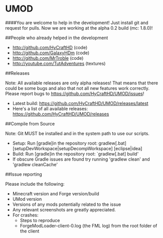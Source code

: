 # UMOD
####You are welcome to help in the development! Just install git and request for pulls.
Now we are working at the alpha 0.2 build (mc: 1.8.0)!

##People who already helped in the development

- http://github.com/HyCraftHD (code)
- http://github.com/GalaxyHDm (code)
- http://github.com/MrTroble (code)
- http://youtube.com/TutAdventures (textures)

##Releases

Note: All available releases are only alpha releases! That means that there could be some bugs and also that not all new features work correctly. Please report bugs to https://github.com/HyCraftHD/UMOD/issues!

- Latest build: https://github.com/HyCraftHD/UMOD/releases/latest
- Here's a list of all available releases: https://github.com/HyCraftHD/UMOD/releases

##Compile from Source

Note: Git MUST be installed and in the system path to use our scripts.

  - Setup: Run [gradle]in the repository root: gradlew[.bat] [setupDevWorkspace|setupDecompWorkspace] [eclipse|idea]
  - Build: Run [gradle]in the repository root: `gradlew[.bat] build'
  - If obscure Gradle issues are found try running 'gradlew clean' and 'gradlew cleanCache'
  
##Issue reporting

Please include the following:

  - Minecraft version and Forge version/build
  - UMod version
  - Versions of any mods potentially related to the issue
  - Any relevant screenshots are greatly appreciated.
  - For crashes:
    - Steps to reproduce
    - ForgeModLoader-client-0.log (the FML log) from the root folder of the client


